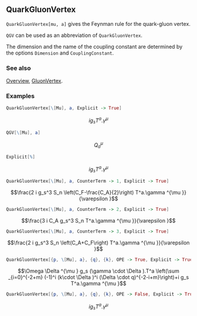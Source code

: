 ## QuarkGluonVertex

`QuarkGluonVertex[mu, a]` gives the Feynman rule for the quark-gluon vertex.

`QGV` can be used as an abbreviation of `QuarkGluonVertex`.

The dimension and the name of the coupling constant are determined by the options `Dimension` and `CouplingConstant`.

### See also

[Overview](Extra/FeynCalc.md), [GluonVertex](GluonVertex.md).

### Examples

```mathematica
QuarkGluonVertex[\[Mu], a, Explicit -> True]
```

$$i g_s T^a.\gamma ^{\mu }$$

```mathematica
QGV[\[Mu], a]
```

$$Q_a^{\mu }$$

```mathematica
Explicit[%]
```

$$i g_s T^a.\gamma ^{\mu }$$

```mathematica
QuarkGluonVertex[\[Mu], a, CounterTerm -> 1, Explicit -> True]
```

$$\frac{2 i g_s^3 S_n \left(C_F-\frac{C_A}{2}\right) T^a.\gamma ^{\mu }}{\varepsilon }$$

```mathematica
QuarkGluonVertex[\[Mu], a, CounterTerm -> 2, Explicit -> True]
```

$$\frac{3 i C_A g_s^3 S_n T^a.\gamma ^{\mu }}{\varepsilon }$$

```mathematica
QuarkGluonVertex[\[Mu], a, CounterTerm -> 3, Explicit -> True]
```

$$\frac{2 i g_s^3 S_n \left(C_A+C_F\right) T^a.\gamma ^{\mu }}{\varepsilon }$$

```mathematica
QuarkGluonVertex[{p, \[Mu], a}, {q}, {k}, OPE -> True, Explicit -> True]
```

$$\Omega  \Delta ^{\mu } g_s (\gamma \cdot \Delta ).T^a \left(\sum _{i=0}^{-2+m} (-1)^i (k\cdot \Delta )^i (\Delta \cdot q)^{-2-i+m}\right)+i g_s T^a.\gamma ^{\mu }$$

```mathematica
QuarkGluonVertex[{p, \[Mu], a}, {q}, {k}, OPE -> False, Explicit -> True]
```

$$i g_s T^a.\gamma ^{\mu }$$